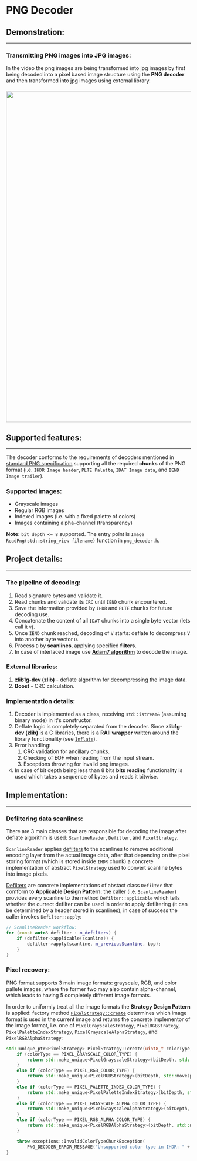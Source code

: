 # PNG Decoder


## Demonstration:

---

### Transmitting PNG images into JPG images:

In the video the png images are being transformed into jpg images by first being decoded into a pixel based image structure using the **PNG decoder** and then transformed into jpg images using external library.

<img src="./assets/transform-png-to-jpg.gif" style="width:900px;display:block;margin:auto;margin-top:20px;"/>

## Supported features:

---

The decoder conforms to the requirements of decoders mentioned in [standard PNG specification](http://www.libpng.org/pub/png/spec/1.2/PNG-Contents.html) supporting all the required **chunks** of the PNG format (i.e. `IHDR Image header`, `PLTE Palette`, `IDAT Image data`, and `IEND Image trailer`).

### Supported images:

- Grayscale images
- Regular RGB images
- Indexed images (i.e. with a fixed palette of colors)
- Images containing alpha-channel (transparency)

**Note:** `bit depth <= 8` supported. The entry point is `Image ReadPng(std::string_view filename)` function in `png_decoder.h`.



## Project details:

---

### The pipeline of decoding:

1. Read signature bytes and validate it.
1. Read chunks and validate its `CRC` until `IEND` chunk encountered.
1. Save the information provided by `IHDR` and `PLTE` chunks for future decoding use.
1. Concatenate the content of all `IDAT` chunks into a single byte vector (lets call it `V`).
1. Once `IEND` chunk reached, decoding of `V` starts: deflate to decompress `V` into another byte vector `D`.
1. Process `D` by **scanlines**, applying specified **filters**.
1. In case of interlaced image use [**Adam7 algorithm**](http://www.libpng.org/pub/png/spec/1.2/PNG-DataRep.html#DR.Image-layout) to decode the image.

### External libraries:

1. **zlib1g-dev (zlib)** - deflate algorithm for decompressing the image data.
1. **Boost** - CRC calculation.

### Implementation details:

1. Decoder is implemented as a class, receiving `std::istream&` (assuming binary mode) in it's constructor.
1. Deflate logic is completely separated from the decoder. Since **zlib1g-dev (zlib)** is a C libraries, there is a **RAII wrapper** written
around the library functionality (see [`Inflate`](./src/inflate/inflate.h)).
1. Error handling:
    1. CRC validation for ancillary chunks.
    1. Checking of EOF when reading from the input stream.
    1. Exceptions throwing for invalid png images.
1. In case of bit depth being less than 8 bits **bits reading** functionality is used which takes a sequence of bytes and reads it bitwise.



## Implementation:

---

### Defiltering data scanlines:

There are 3 main classes that are responsible for decoding the image after deflate algorithm is used: `ScanlineReader`, `Defilter`, and `PixelStrategy`.

`ScanlineReader` applies [defilters]((http://www.libpng.org/pub/png/spec/1.2/PNG-Filters.html)) to the scanlines to remove additional encoding layer from the actual image data, after that depending on the pixel storing format (which is stored inside `IHDR` chunk) a concrete implementation of abstract `PixelStrategy` used to convert scanline bytes into image pixels.

[Defilters](./src/defilter/defilter.h) are concrete implementations of abstact class `Defilter` that comform to **Applicable Design Pattern**: the caller (i.e. `ScanlineReader`) provides every scanline to the method `Defilter::applicable` which tells whether the currect defilter can be used in order to apply defiltering (it can be determined by a header stored in scanlines), in case of success the caller invokes `Defilter::apply`:

```cpp
// ScanlineReader workflow:
for (const auto& defilter : m_defilters) {
    if (defilter->applicable(scanline)) {
        defilter->apply(scanline, m_previousScanline, bpp);
    }
}
```


### Pixel recovery:

PNG format supports 3 main image formats: grayscale, RGB, and color pallete images, where the former two may also contain alpha-channel, which leads to having 5 completely different image formats.

In order to uniformly treat all the image formats the **Strategy Design Pattern** is applied: factory method [`PixelStrategy::create`](./src/scanline-reader/strategy/strategy.h) determines which image format is used in the current image and returns the concrete implementor of the image format, i.e. one of `PixelGrayscaleStrategy`, `PixelRGBStrategy`, `PixelPaletteIndexStrategy`, `PixelGrayscaleAlphaStrategy`, and `PixelRGBAlphaStrategy`:

```cpp
std::unique_ptr<PixelStrategy> PixelStrategy::create(uint8_t colorType, uint8_t bitDepth, PLTE plte) {
    if (colorType == PIXEL_GRAYSCALE_COLOR_TYPE) {
        return std::make_unique<PixelGrayscaleStrategy>(bitDepth, std::move(plte));
    }
    else if (colorType == PIXEL_RGB_COLOR_TYPE) {
        return std::make_unique<PixelRGBStrategy>(bitDepth, std::move(plte));
    }
    else if (colorType == PIXEL_PALETTE_INDEX_COLOR_TYPE) {
        return std::make_unique<PixelPaletteIndexStrategy>(bitDepth, std::move(plte));
    }
    else if (colorType == PIXEL_GRAYSCALE_ALPHA_COLOR_TYPE) {
        return std::make_unique<PixelGrayscaleAlphaStrategy>(bitDepth, std::move(plte));
    }
    else if (colorType == PIXEL_RGB_ALPHA_COLOR_TYPE) {
        return std::make_unique<PixelRGBAlphaStrategy>(bitDepth, std::move(plte));
    }

    throw exceptions::InvalidColorTypeChunkException(
        PNG_DECODER_ERROR_MESSAGE("Unsupported color type in IHDR: " + std::to_string(colorType)));
}
```